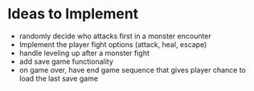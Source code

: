 Ideas to Implement
===================

* randomly decide who attacks first in a monster encounter
* Implement the player fight options (attack, heal, escape)
* handle leveling up after a monster fight
* add save game functionality
* on game over, have end game sequence that gives player chance to load the last save game
